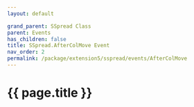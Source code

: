 ```yaml
---
layout: default

grand_parent: SSpread Class
parent: Events
has_children: false
title: SSpread.AfterColMove Event
nav_order: 2
permalink: /package/extension5/sspread/events/AfterColMove
---
```

# {{ page.title }}
